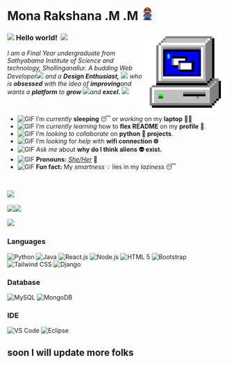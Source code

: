 # Mona Rakshana .M .M&nbsp;<img src="https://github.com/monarakshana/monarakshana/blob/master/Assets/Mario_Hello_Big.gif" width="30px">


<!-- 
    &nbsp; [![HitCount](http://hits.dwyl.com/monarakshana/monarakshana.svg)](http://hits.dwyl.com/monarakshana/monarakshana) 
-->

<img align="right" alt="PC GIF" src="https://github.com/monarakshana/monarakshana/blob/master/Assets/PC.gif" width="190" />

### <img src="https://github.com/monarakshana/monarakshana/Assets/Hi.gif" width="29px"> **Hello world!** &nbsp;<img src="https://github.com/monarakshana/monarakshana/Assets/Earth.gif" width="24px">

<p>
  <em>
    I am a Final Year undergraduate from Sathyabama Institute of Science and technology, Shollinganallur.  
    A budding Web Developer<img src="https://github.com/monarakshana/monarakshana/Assets/Developer.gif" width="30px"> and a <b>Design Enthusiast,</b>&nbsp;<img src="https://github.com/monarakshana/monarakshana/Assets/Designer.gif" width="36px"> who is <b>obsessed</b> with the idea of <b>improving</b>and wants a <b>platform</b> to <b>grow</b> <img src="https://github.com/monarakshana/monarakshana/Assets/Rocket.gif" width="18px">and <b>excel.</b> <img src="https://github.com/monarakshana/monarakshana/Assets/Medal.gif" width="20px">
  </em>  
</p>

<br>

- <img alt="GIF" src="https://github.com/monarakshana/monarakshana/Assets/wave.gif" width="20px" /> I’m *currently* **sleeping** 😴 or *working* on my **laptop** 👨‍💻
- <img alt="GIF" src="https://github.com/monarakshana/monarakshanaAssets/gandalf_parrot.gif" width="20px" /> I’m *currently learning* how to **flex README** on my **profile** 💪.
- <img alt="GIF" src="https://github.com/monarakshana/monarakshana/Assets/headbang.gif" width="20px" /> I’m *looking to collaborate* on **python 🐍 projects**.
- <img alt="GIF" src="https://github.com/monarakshana/monarakshana/Assets/hmm.gif" width="20px" /> I’m *looking* for *help* with **wifi connection 🌐**
- <img alt="GIF" src="https://github.com/monarakshana/monarakshanaAssets/happy.gif" width="20px" /> *Ask me* about **why do I think aliens 👽 exist.**
- <img alt="GIF" src="https://github.com/monarakshana/monarakshana/Assets/powerup.gif" width="20px" /> **Pronouns:** [*She/Her*](https://pronoun.is/he) 🧔
- <img alt="GIF" src="https://github.com/monarakshana/monarakshana/Assets/coin.gif" width="20px" /> **Fun fact:** My *smartness* 💡 lies in my *laziness* 😴


<br>

![](https://komarev.com/ghpvc/?username=monarakshana&color=green)



<img width="43%"  src="https://github-readme-streak-stats.herokuapp.com/?user=monarakshana&hide_border=true" /><img width="53%"  src="https://github-readme-stats.vercel.app/api?username=monarakshana&count_private=true&show_icons=true&include_all_commits=false&hide_border=true&hide_title=true" />

![](https://github-readme-stats.zohan.tech/api/top-langs/?username=monarakshana&layout=compact&theme=transparent&langs_count=10)

### Languages
![Python](https://img.shields.io/badge/Python-blue)
![Java](https://img.shields.io/badge/Java-yellow)
![React.js](https://img.shields.io/badge/React-blue)
![Node.js](https://img.shields.io/badge/Node.js-green)
![HTML 5](https://img.shields.io/badge/HTML%205-blue)
![Bootstrap](https://img.shields.io/badge/Bootstrapt-voilet)
![Tailwind CSS](https://img.shields.io/badge/Tailwind%20CSS-blue)
![Django](https://img.shields.io/badge/Django-orange)


### Database
![MySQL](https://img.shields.io/badge/MySQL-blue)
![MongoDB](https://img.shields.io/badge/MongoDB-blue)

### IDE
![VS Code](http://img.shields.io/badge/-VS%20Code-007ACC?style=flat-square&logo=visual-studio-code&logoColor=ffffff)
![Eclipse](http://img.shields.io/badge/-Eclipse-007ACC?style=flat-square&logo=eclipse&logoColor=ffffff)


## soon I will update more folks 

